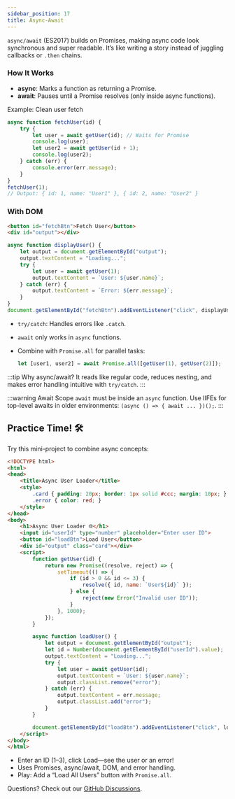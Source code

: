```yaml
---
sidebar_position: 17
title: Async-Await
---
```


`async/await` (ES2017) builds on Promises, making async code look synchronous and super readable. It’s like writing a story instead of juggling callbacks or `.then` chains.

### How It Works

- **async**: Marks a function as returning a Promise.
- **await**: Pauses until a Promise resolves (only inside async functions).

Example: Clean user fetch

```javascript
async function fetchUser(id) {
    try {
        let user = await getUser(id); // Waits for Promise
        console.log(user);
        let user2 = await getUser(id + 1);
        console.log(user2);
    } catch (err) {
        console.error(err.message);
    }
}
fetchUser(1);
// Output: { id: 1, name: "User1" }, { id: 2, name: "User2" }
```

### With DOM

```html
<button id="fetchBtn">Fetch User</button>
<div id="output"></div>
```

```javascript
async function displayUser() {
    let output = document.getElementById("output");
    output.textContent = "Loading...";
    try {
        let user = await getUser(1);
        output.textContent = `User: ${user.name}`;
    } catch (err) {
        output.textContent = `Error: ${err.message}`;
    }
}
document.getElementById("fetchBtn").addEventListener("click", displayUser);
```

- `try/catch`: Handles errors like `.catch`.
- `await` only works in `async` functions.
- Combine with `Promise.all` for parallel tasks:

  ```javascript
  let [user1, user2] = await Promise.all([getUser(1), getUser(2)]);
  ```

:::tip Why async/await?
It reads like regular code, reduces nesting, and makes error handling intuitive with `try/catch`.
:::

:::warning Await Scope
`await` must be inside an `async` function. Use IIFEs for top-level awaits in older environments: `(async () => { await ... })();`.
:::

## Practice Time! 🛠️

Try this mini-project to combine async concepts:

```html
<!DOCTYPE html>
<html>
<head>
    <title>Async User Loader</title>
    <style>
        .card { padding: 20px; border: 1px solid #ccc; margin: 10px; }
        .error { color: red; }
    </style>
</head>
<body>
    <h1>Async User Loader 🌐</h1>
    <input id="userId" type="number" placeholder="Enter user ID">
    <button id="loadBtn">Load User</button>
    <div id="output" class="card"></div>
    <script>
        function getUser(id) {
            return new Promise((resolve, reject) => {
                setTimeout(() => {
                    if (id > 0 && id <= 3) {
                        resolve({ id, name: `User${id}` });
                    } else {
                        reject(new Error("Invalid user ID"));
                    }
                }, 1000);
            });
        }

        async function loadUser() {
            let output = document.getElementById("output");
            let id = Number(document.getElementById("userId").value);
            output.textContent = "Loading...";
            try {
                let user = await getUser(id);
                output.textContent = `User: ${user.name}`;
                output.classList.remove("error");
            } catch (err) {
                output.textContent = err.message;
                output.classList.add("error");
            }
        }

        document.getElementById("loadBtn").addEventListener("click", loadUser);
    </script>
</body>
</html>
```

- Enter an ID (1–3), click Load—see the user or an error!
- Uses Promises, async/await, DOM, and error handling.
- Play: Add a “Load All Users” button with `Promise.all`.

Questions? Check out our [GitHub Discussions](https://github.com/sammy6378/reference/discussions).
